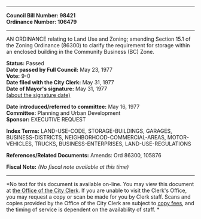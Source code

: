 * * * * *  
  
**Council Bill Number: [](#h0)[](#h2)98421**   
**Ordinance Number: 106479**  
  
* * * * *  
  
AN ORDINANCE relating to Land Use and Zoning; amending Section 15.1 of the Zoning Ordinance (86300) to clarify the requirement for storage within an enclosed building in the Community Business (BC) Zone.  
  
**Status:** Passed   
**Date passed by Full Council:** May 23, 1977   
**Vote:** 9-0   
**Date filed with the City Clerk:** May 31, 1977   
**Date of Mayor's signature:** May 31, 1977   
[(about the signature date)](/~public/approvaldate.htm)   
  
  
**Date introduced/referred to committee:** May 16, 1977   
**Committee:** Planning and Urban Development   
**Sponsor:** EXECUTIVE REQUEST   
  
**Index Terms:** LAND-USE-CODE, STORAGE-BUILDINGS, GARAGES, BUSINESS-DISTRICTS, NEIGHBORHOOD-COMMERCIAL-AREAS, MOTOR-VEHICLES, TRUCKS, BUSINESS-ENTERPRISES, LAND-USE-REGULATIONS  
  
**References/Related Documents:** Amends: Ord 86300, 105876  
  
**Fiscal Note:** *(No fiscal note available at this time)*  
  
* * * * *  
  
*No text for this document is available on-line. You may view this document at [the Office of the City Clerk](http://www.seattle.gov/leg/clerk/contactUs.htm). If you are unable to visit the Clerk's Office, you may request a copy or scan be made for you by Clerk staff. Scans and copies provided by the Office of the City Clerk are subject to [copy fees](http://clerk.seattle.gov/~public/clerkfees.htm), and the timing of service is dependent on the availability of staff. *  
  
  
